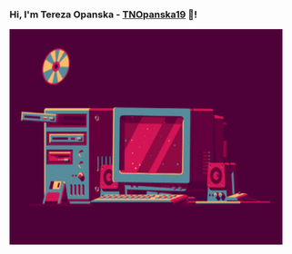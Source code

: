 ### Hi, I'm Tereza Opanska - [TNOpanska19](https://github.com/TNOpanska19/) 👋!

<img align="center" height="380" width="480" alt="arson.gif" src="Images/arson.gif" />